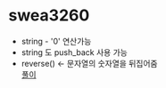 # swea3260

* string - '0' 연산가능
* string 도 push_back 사용 가능
* reverse() <- 문자열의 숫자열을 뒤집어줌<br>
[풀이](https://eunchanee.tistory.com/167)
